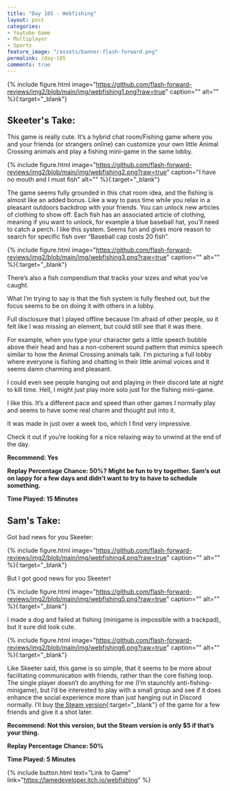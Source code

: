 ```yaml
---
title: "Day 185 - Webfishing"
layout: post
categories:
- Youtube Game
- Multiplayer
- Sports
feature_image: "/assets/banner-flash-forward.png"
permalink: /day-185
comments: true
---
```


{% include figure.html image="https://github.com/flash-forward-reviews/img2/blob/main/img/webfishing1.png?raw=true" caption="" alt="" %}{:target="_blank"}
 
## Skeeter's Take:

This game is really cute. It’s a hybrid chat room/Fishing game where you and your friends (or strangers online) can customize your own little Animal Crossing animals and play a fishing mini-game in the same lobby. 

{% include figure.html image="https://github.com/flash-forward-reviews/img2/blob/main/img/webfishing2.png?raw=true" caption="I have no mouth and I must fish" alt="" %}{:target="_blank"}

The game seems fully grounded in this chat room idea, and the fishing is almost like an added bonus. Like a way to pass time while you relax in a pleasant outdoors backdrop with your friends.
You can unlock new articles of clothing to show off. Each fish has an associated article of clothing, meaning if you want to unlock, for example a blue baseball hat, you’ll need to catch a perch. I like this system. Seems fun and gives more reason to search for specific fish over “Baseball cap costs 20 fish”. 

{% include figure.html image="https://github.com/flash-forward-reviews/img2/blob/main/img/webfishing3.png?raw=true" caption="" alt="" %}{:target="_blank"}

There’s also a fish compendium that tracks your sizes and what you’ve caught. 

What I’m trying to say is that the fish system is fully fleshed out, but the focus seems to be on doing it with others in a lobby. 

Full disclosure that I played offline because I’m afraid of other people, so it felt like I was missing an element, but could still see that it was there. 

For example, when you type your character gets a little speech bubble above their head and has a non-coherent sound pattern that mimics speech similar to how the Animal Crossing animals talk. I’m picturing a full lobby where everyone is fishing and chatting in their little animal voices and it seems damn charming and pleasant. 

I could even see people hanging out and playing in their discord late at night to kill time.
Hell, I might just play more solo just for the fishing mini-game. 

I like this. It’s a different pace and speed than other games I normally play and seems to have some real charm and thought put into it. 

It was made in just over a week too, which I find very impressive. 

Check it out if you’re looking for a nice relaxing way to unwind at the end of the day. 

**Recommend: Yes**

**Replay Percentage Chance: 50%? Might be fun to try together. Sam’s out on lappy for a few days and didn’t want to try to have to schedule something.**

**Time Played: 15 Minutes** 

## Sam's Take:

Got bad news for you Skeeter:

{% include figure.html image="https://github.com/flash-forward-reviews/img2/blob/main/img/webfishing4.png?raw=true" caption="" alt="" %}{:target="_blank"}

But I got good news for you Skeeter!

{% include figure.html image="https://github.com/flash-forward-reviews/img2/blob/main/img/webfishing5.png?raw=true" caption="" alt="" %}{:target="_blank"}

I made a dog and failed at fishing (minigame is impossible with a trackpad), but it sure did look cute.

{% include figure.html image="https://github.com/flash-forward-reviews/img2/blob/main/img/webfishing6.png?raw=true" caption="" alt="" %}{:target="_blank"}

Like Skeeter said, this game is so simple, that it seems to be more about facilitating communication with friends, rather than the core fishing loop. The single player doesn’t do anything for me (I’m staunchly anti-fishing-minigame), but I’d be interested to play with a small group and see if it does enhance the social experience more than just hanging out in Discord normally. I’ll buy [the Steam version](https://store.steampowered.com/app/3146520/WEBFISHING/){:target="_blank"} of the game for a few friends and give it a shot later.

**Recommend: Not this version, but the Steam version is only $5 if that’s your thing.**

**Replay Percentage Chance: 50%**

**Time Played: 5 Minutes**

{% include button.html text="Link to Game" link="https://lamedeveloper.itch.io/webfishing" %}